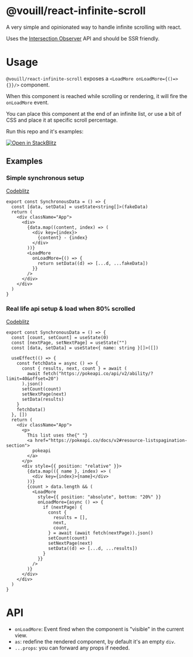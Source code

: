 # @vouill/react-infinite-scroll

A very simple and opinionated way to handle infinite scrolling with react.

Uses the [Intersection Observer](https://caniuse.com/intersectionobserver) API and should be SSR friendly.

# Usage

`@vouill/react-infinite-scroll` exposes a `<LoadMore onLoadMore={()=>{}}/>` component.

When this component is reached while scrolling or rendering, it will fire the `onLoadMore` event.

You can place this component at the end of an infinite list, or use a bit of CSS and place it at specific scroll percentage.

Run this repo and it's examples:

[![Open in StackBlitz](https://developer.stackblitz.com/img/open_in_stackblitz.svg)](https://stackblitz.com/github/vouill/react-infinite-scroll)

## Examples

### Simple synchronous setup

[Codeblitz](https://stackblitz.com/edit/vitejs-vite-xjwzv55u?file=src%2FApp.tsx)

```tsx
export const SynchronousData = () => {
  const [data, setData] = useState<string[]>(fakeData)
  return (
    <div className="App">
      <div>
        {data.map((content, index) => (
          <div key={index}>
            {content} - {index}
          </div>
        ))}
        <LoadMore
          onLoadMore={() => {
            return setData((d) => [...d, ...fakeData])
          }}
        />
      </div>
    </div>
  )
}
```

### Real life api setup & load when 80% scrolled

[Codeblitz](https://stackblitz.com/edit/vitejs-vite-hyqefdmj?file=src%2FApp.tsx)

```tsx
export const SynchronousData = () => {
  const [count, setCount] = useState(0)
  const [nextPage, setNextPage] = useState("")
  const [data, setData] = useState<{ name: string }[]>([])

  useEffect(() => {
    const fetchData = async () => {
      const { results, next, count } = await (
        await fetch("https://pokeapi.co/api/v2/ability/?limit=40&offset=20")
      ).json()
      setCount(count)
      setNextPage(next)
      setData(results)
    }
    fetchData()
  }, [])
  return (
    <div className="App">
      <p>
        This list uses the{" "}
        <a href="https://pokeapi.co/docs/v2#resource-listspagination-section">
          pokeapi
        </a>
      </p>
      <div style={{ position: "relative" }}>
        {data.map(({ name }, index) => (
          <div key={index}>{name}</div>
        ))}
        {count > data.length && (
          <LoadMore
            style={{ position: "absolute", bottom: "20%" }}
            onLoadMore={async () => {
              if (nextPage) {
                const {
                  results = [],
                  next,
                  count,
                } = await (await fetch(nextPage)).json()
                setCount(count)
                setNextPage(next)
                setData((d) => [...d, ...results])
              }
            }}
          />
        )}
      </div>
    </div>
  )
}
```

# API

- `onLoadMore`: Event fired when the component is "visible" in the current view.
- `as`: redefine the rendered component, by default it's an empty `div`.
- `...props`: you can forward any props if needed.
